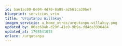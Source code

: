 ```yaml
---
id: bae1ac00-0e04-4d70-8a88-a2661ca30be7
blueprint: servicios_vrin
title: 'Urqutanpu Willakuy'
imagen_servicio: a_home_otros/urqutanpu-willakuy.png
updated_by: 06ac68ab-d29f-41e9-9b9a-dd4da3996484
updated_at: 1708541035
enlace: /urqutanpu
---
```

